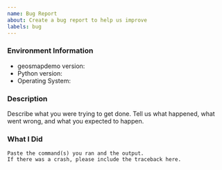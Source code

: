 ```yaml
---
name: Bug Report
about: Create a bug report to help us improve
labels: bug
---
```


<!-- Please search existing issues to avoid creating duplicates. -->

### Environment Information

-   geosmapdemo version:
-   Python version:
-   Operating System:

### Description

Describe what you were trying to get done.
Tell us what happened, what went wrong, and what you expected to happen.

### What I Did

```
Paste the command(s) you ran and the output.
If there was a crash, please include the traceback here.
```
